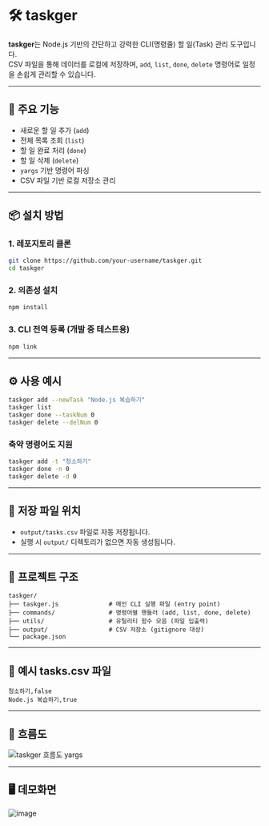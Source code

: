 # 🛠️ taskger

**taskger**는 Node.js 기반의 간단하고 강력한 CLI(명령줄) 할 일(Task) 관리 도구입니다.  
CSV 파일을 통해 데이터를 로컬에 저장하며, `add`, `list`, `done`, `delete` 명령어로 일정을 손쉽게 관리할 수 있습니다.

---

## 🚀 주요 기능

- 새로운 할 일 추가 (`add`)
- 전체 목록 조회 (`list`)
- 할 일 완료 처리 (`done`)
- 할 일 삭제 (`delete`)
- `yargs` 기반 명령어 파싱
- CSV 파일 기반 로컬 저장소 관리

---

## 📦 설치 방법

### 1. 레포지토리 클론

```bash
git clone https://github.com/your-username/taskger.git
cd taskger
```

### 2. 의존성 설치

```bash
npm install
```

### 3. CLI 전역 등록 (개발 중 테스트용)

```bash
npm link
```

---

## ⚙️ 사용 예시

```bash
taskger add --newTask "Node.js 복습하기"
taskger list
taskger done --taskNum 0
taskger delete --delNum 0
```

### 축약 명령어도 지원

```bash
taskger add -t "청소하기"
taskger done -n 0
taskger delete -d 0
```

---

## 🧾 저장 파일 위치

- `output/tasks.csv` 파일로 자동 저장됩니다.
- 실행 시 `output/` 디렉토리가 없으면 자동 생성됩니다.

---

## 📁 프로젝트 구조

```
taskger/
├── taskger.js              # 메인 CLI 실행 파일 (entry point)
├── commands/               # 명령어별 핸들러 (add, list, done, delete)
├── utils/                  # 유틸리티 함수 모음 (파일 입출력)
├── output/                 # CSV 저장소 (gitignore 대상)
└── package.json
```

---

## 📄 예시 tasks.csv 파일

```
청소하기,false
Node.js 복습하기,true
```

---

## 📂 흐름도

![taskger 흐름도 yargs](https://github.com/user-attachments/assets/7b9ce54a-decf-45a0-bfb7-5fdccc9bae3c)


---

## 🖥️ 데모화면

![image](https://github.com/user-attachments/assets/ee4a5786-9628-4ed3-9863-f6b37f0a822a)
